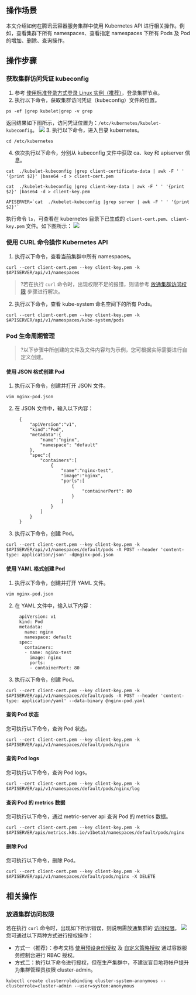 ## 操作场景
本文介绍如何在腾讯云容器服务集群中使用 Kubernetes API 进行相关操作。例如，查看集群下所有 namespaces、查看指定 namespaces 下所有 Pods 及 Pod 的增加、删除、查询操作。



## 操作步骤

### 获取集群访问凭证 kubeconfig
1. 参考 [使用标准登录方式登录 Linux 实例（推荐）](https://intl.cloud.tencent.com/document/product/213/5436)，登录集群节点。
2. 执行以下命令，获取集群访问凭证（kubeconfig）文件的位置。
```
ps -ef |grep kubelet|grep -v grep
```
返回结果如下图所示，访问凭证位置为：`/etc/kubernetes/kubelet-kubeconfig`。
![](https://main.qcloudimg.com/raw/0dd677da751b8caf8501168c945ed760.png)
3. 执行以下命令，进入目录 kubernetes。
```
cd /etc/kubernetes
```
4. 依次执行以下命令，分别从 kubeconfig 文件中获取 ca、key 和 apiserver 信息。
```
cat  ./kubelet-kubeconfig |grep client-certificate-data | awk -F ' ' '{print $2}' |base64 -d > client-cert.pem
```
```
cat  ./kubelet-kubeconfig |grep client-key-data | awk -F ' ' '{print $2}' |base64 -d > client-key.pem
```
```
APISERVER=`cat  ./kubelet-kubeconfig |grep server | awk -F ' ' '{print $2}'`
```
执行命令 `ls`，可查看在 kubernetes 目录下已生成的 `client-cert.pem`、`client-key.pem` 文件。如下图所示：
![](https://main.qcloudimg.com/raw/8d0741a5db89999eb23a757c6a3dda46.png)


### 使用 CURL 命令操作 Kubernetes API
1. 执行以下命令，查看当前集群中所有 namespaces。
```
curl --cert client-cert.pem --key client-key.pem -k $APISERVER/api/v1/namespaces
```
>?若在执行 `curl` 命令时，出现权限不足的报错，则请参考 [放通集群访问权限](#Authority) 步骤进行解决。
>
2. 执行以下命令，查看 kube-system 命名空间下的所有 Pods。
```
curl --cert client-cert.pem --key client-key.pem -k $APISERVER/api/v1/namespaces/kube-system/pods
```



### Pod 生命周期管理
>?以下步骤中所创建的文件及文件内容均为示例，您可根据实际需要进行自定义创建。


#### 使用 JSON 格式创建 Pod
1. 执行以下命令，创建并打开 JSON 文件。
```
vim nginx-pod.json
```
2. 在 JSON 文件中，输入以下内容：
```
     {
         "apiVersion":"v1",
         "kind":"Pod",
         "metadata":{
             "name":"nginx",
             "namespace": "default"
         },
         "spec":{
             "containers":[
                 {
                     "name":"nginx-test",
                     "image":"nginx",
                     "ports":[
                         {
                             "containerPort": 80
                         }
                     ]
                 }
             ]
         }
     }
```
3. 执行以下命令，创建 Pod。
```
curl --cert client-cert.pem --key client-key.pem -k $APISERVER/api/v1/namespaces/default/pods -X POST --header 'content-type: application/json' -d@nginx-pod.json
```

#### 使用 YAML 格式创建 Pod
1. 执行以下命令，创建并打开 YAML 文件。
```
vim nginx-pod.json
```
2. 在 YAML 文件中，输入以下内容：
```
     apiVersion: v1
     kind: Pod
     metadata:
       name: nginx
       namespace: default
     spec:
       containers:
       - name: nginx-test
         image: nginx
         ports:
         - containerPort: 80
```
3. 执行以下命令，创建 Pod。
```
curl --cert client-cert.pem --key client-key.pem -k $APISERVER/api/v1/namespaces/default/pods -X POST --header 'content-type: application/yaml' --data-binary @nginx-pod.yaml
```



#### 查询 Pod 状态
您可执行以下命令，查询 Pod 状态。
```
curl --cert client-cert.pem --key client-key.pem -k $APISERVER/api/v1/namespaces/default/pods/nginx
```

#### 查询 Pod logs
您可执行以下命令，查询 Pod logs。
```
curl --cert client-cert.pem --key client-key.pem -k $APISERVER/api/v1/namespaces/default/pods/nginx/log
```

#### 查询 Pod 的 metrics 数据
您可执行以下命令，通过 metric-server api 查询 Pod 的 metrics 数据。
```
curl --cert client-cert.pem --key client-key.pem -k $APISERVER/apis/metrics.k8s.io/v1beta1/namespaces/default/pods/nginx
```

#### 删除 Pod
您可执行以下命令，删除 Pod。
```
curl --cert client-cert.pem --key client-key.pem -k $APISERVER/api/v1/namespaces/default/pods/nginx -X DELETE
```


## 相关操作
<span id="Authority"></span>
### 放通集群访问权限
若在执行 `curl` 命令时，出现如下所示错误，则说明需放通集群的 [访问权限](https://kubernetes.io/zh/docs/reference/access-authn-authz/rbac/)。
![](https://main.qcloudimg.com/raw/c50eca5e28b0cdbb4cf00a378a773205.png)
您可通过以下两种方式进行授权操作：
- 方式一（推荐）：参考文档 [使用预设身份授权](https://intl.cloud.tencent.com/document/product/457/37368) 及 [自定义策略授权](https://intl.cloud.tencent.com/document/product/457/37369) 通过容器服务控制台进行 RBAC 授权。
- 方式二：执行以下命令进行授权，但在生产集群中，不建议盲目地将帐户提升为集群管理员权限 cluster-admin。
```
kubectl create clusterrolebinding cluster-system-anonymous --clusterrole=cluster-admin --user=system:anonymous
```

